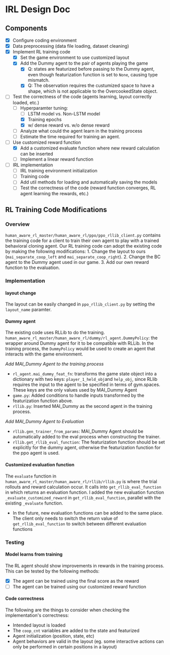 # IRL Design Doc

## Components

- [x] Configure coding environment
- [x] Data preprocessing (data file loading, dataset cleaning)
- [x] Implement RL training code
  - [x] Set the game environment to use customized layout
  - [x] Add the Dummy agent to the pair of agents playing the game
    - [x] Q: states are featurized before passing to the Dummy agent, even though featurization function is set to `None`, causing type mismatch.
    - [x] Q: The observation requires the custumized space to have a shape, which is not applicable to the OvercookedState object.
- [ ] Test the correctness of the code (agents learning, layout correctly loaded, etc.)
  - [ ] Hyperparamter tuning:
    - [ ] LSTM model vs. Non-LSTM model
    - [x] Training epochs
    - [x] w/ dense reward vs. w/o dense reward
  - [ ] Analyze what could the agent learn in the training process
  - [ ] Estimate the time required for training an agent.
- [ ] Use customized reward function
  - [x] Add a customized evaluate function where new reward calculation can be inserted
  - [ ] Implement a linear reward function
- [ ] IRL implementation
  - [ ] IRL training environment initialization
  - [ ] Training code
  - [ ] Add util methods for loading and automatically saving the models
  - [ ] Test the correctness of the code (reward function converges, RL agent learning the rewards, etc.)

## RL Training Code Modifications

### Overview

`human_aware_rl_master/human_aware_rl/ppo/ppo_rllib_client.py` contains the training code for a client to train their own agent to play with a trained behavioral cloning agent. Our RL training code can adopt the existing code by making the following modifications:
    1. Change the layout to ours (`mai_separate_coop_left` and `mai_separate_coop_right`).
    2. Change the BC agent to the Dummy agent used in our game.
    3. Add our own reward function to the evaluation.

### Implementation

#### layout change

The layout can be easily changed in `ppo_rllib_client.py` by setting the `layout_name` paramter.

#### Dummy agent

The existing code uses RLLib to do the training. 
`human_aware_rl_master/human_aware_rl/dummy/rl_agent.DummyPolicy`: the wrapper around Dummy agent for it to be compatible with RLLib. In the training process, the `DummyPolicy` would be used to create an agent that interacts with the game environment.

*Add MAI_Dummy Agent to the training process*
- `rl_agent.mai_dummy_feat_fn`: transforms the game state object into a dictionary with two keys: `player_1_held_obj`and `help_obj`, since RLlib requires the input to the agent to be specified in terms of gym.spaces. These keys are the only values used by MAI_Dummy Agent
- `game.py`: Added conditions to handle inputs transformed by the featurization function above.
- `rllib.py`: Inserted MAI_Dummy as the second agent in the training process.

*Add MAI_Dummy Agent to Evaluation*
- `rllib.gen_trainer_from_params`: MAI_Dummy Agent should be automatically added to the eval process when constructing the trainer.
- `rllib.get_rllib_eval_function`: The featurization function should be set explicitly for the dummy agent, otherwise the featurization function for the ppo agent is used.


#### Customized evaluation function

The `evaluate` function in `human_aware_rl_master/human_aware_rl/rllib/rllib.py` is where the trial rollouts and reward calculation occur. It calls into `get_rllib_eval_function` in which returns an evaluation function. I added the new evaluation function `_evaluate_customized_reward` in `get_rllib_eval_function`, parallel with the existing `_evaluate` function.

- In the future, new evaluation functions can be added to the same place. The client only needs to switch the return value of `get_rllib_eval_function` to switch between different evaluation functions

### Testing

#### Model learns from training

The RL agent should show improvements in rewards in the training process. This can be tested by the following methods:

- [x] The agent can be trained using the final score as the reward
- [ ] The agent can be trained using our customized reward function

#### Code correctness

The following are the things to consider when checking the implementation's correctness:

- Intended layout is loaded
- The `coop_cnt` variables are added to the state and featurized
- Agent initialization (position, state, etc)
- Agent behaviors are valid in the layout (eg. some interactive actions can only be performed in certain positions in a layout)
